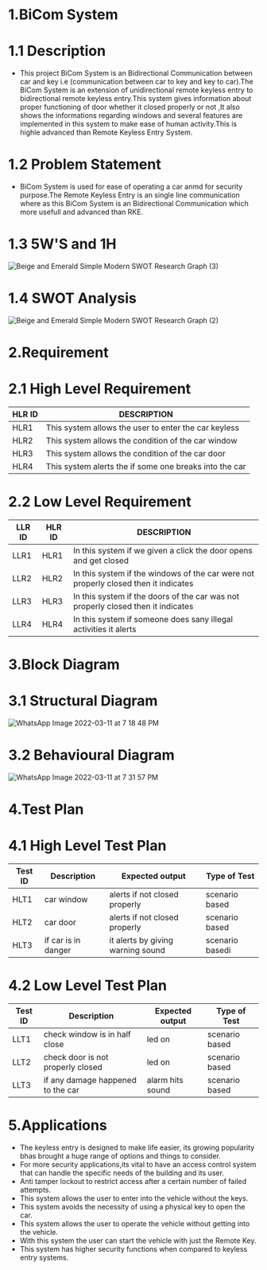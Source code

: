 # 1.BiCom System
# 1.1 Description
  * This project BiCom System is an Bidirectional Communication between car and key i.e (communication between car to key and key to car).The BiCom System is an extension of unidirectional remote keyless entry to bidirectional remote keyless entry.This system gives information about proper functioning of door whether it closed properly or not ,It also shows the informations regarding windows and several features are implemented in this system to make ease of human activity.This is highle advanced than Remote Keyless Entry System.
# 1.2 Problem Statement
  * BiCom System is used for ease of operating a car anmd for security purpose.The Remote Keyless Entry is an single line communication where as this BiCom System is an Bidirectional Communication which more usefull and advanced than RKE.
 # 1.3 5W'S and 1H
  ![Beige and Emerald Simple Modern SWOT Research Graph (3)](https://user-images.githubusercontent.com/98879001/157755465-bba66aeb-cda4-484b-9b15-bef040721d48.png)

 # 1.4 SWOT Analysis
  ![Beige and Emerald Simple Modern SWOT Research Graph (2)](https://user-images.githubusercontent.com/98879001/157751157-9ee77acc-d9e1-4cdc-93f3-15eb9c2715b9.png)


 # 2.Requirement
 # 2.1 High Level Requirement
   | HLR ID | DESCRIPTION |
   |--------|-------------|
   | HLR1  | This system allows the user to enter the car keyless|
   | HLR2  | This system  allows the condition of the car window|
   | HLR3  | This system allows the  condition of the car door|
   | HLR4  | This system alerts the if some one breaks into the car|
 # 2.2 Low Level Requirement
   | LLR ID | HLR ID | DESCRIPTION |
   |--------|--------|-------------|
   | LLR1| HLR1| In this system if we given a click the door opens and get closed|
   | LLR2| HLR2| In this system if the windows of the car were not properly closed then it indicates|
   | LLR3| HLR3| In this system if the doors of the car was not properly closed then it indicates|
   | LLR4| HLR4| In this system if someone does sany illegal activities it alerts|
 # 3.Block Diagram
   # 3.1 Structural Diagram
 
   ![WhatsApp Image 2022-03-11 at 7 18 48 PM](https://user-images.githubusercontent.com/98879001/157881012-9a000de6-594f-441d-8c0e-dbb74185a091.jpeg)
   # 3.2 Behavioural Diagram
   ![WhatsApp Image 2022-03-11 at 7 31 57 PM](https://user-images.githubusercontent.com/98879001/157883198-97eba65c-966f-4823-bacd-cbbd3e8ccf42.jpeg)
# 4.Test Plan
# 4.1 High Level Test Plan
|Test ID | Description | Expected output | Type of Test |
|--------|-------------|-----------------|--------------|
| HLT1| car window  | alerts if not closed properly|scenario based|
| HLT2| car door| alerts if not closed properly| scenario based|
| HLT3|if car is in danger | it alerts by giving warning sound | scenario basedi|
# 4.2 Low Level Test Plan
|Test ID | Description | Expected output | Type of Test|
|--------|-------------|-----------------|-------------|
| LLT1 | check window is in half close|led on|scenario based|
| LLT2 | check door is not properly closed| led on|scenario based|
| LLT3 | if any damage happened to the car | alarm hits sound| scenario based|
  



  
# 5.Applications   
 * The keyless entry is designed to make life easier, its growing popularity bhas brought a huge range of options and things to consider.
 * For more security applications,its vital to have an access control system that can handle the specific needs of the building and its user.
 * Anti tamper lockout to restrict access after a certain number of failed attempts.
 * This system allows the user to enter into the vehicle without the keys.
 * This system avoids the necessity of using a physical key to open the car.
 * This system allows the user to operate the vehicle without getting into the vehicle.
 * With this system the user can start the vehicle with just the Remote Key.
 * This system has higher security functions when compared to keyless entry systems.


 
  
 
